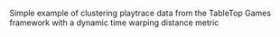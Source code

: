 Simple example of clustering playtrace data from the TableTop Games framework with a dynamic time warping distance metric

